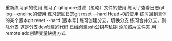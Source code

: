 重新练习git的使用
练习了.gitignore过滤（忽略）文件的使用
练习了查看日志git log --oneline的使用
练习退回日志git reset --hard Head~0的使用
练习回到具体的某个版本git reset --hard [版本号]
练习创建分支，切换分支
练习合并分支，删除分支
这是分支dev创建的代码
已经创建ssh公钥与私钥
添加照片文件夹
用remote add创建变量快捷方式
